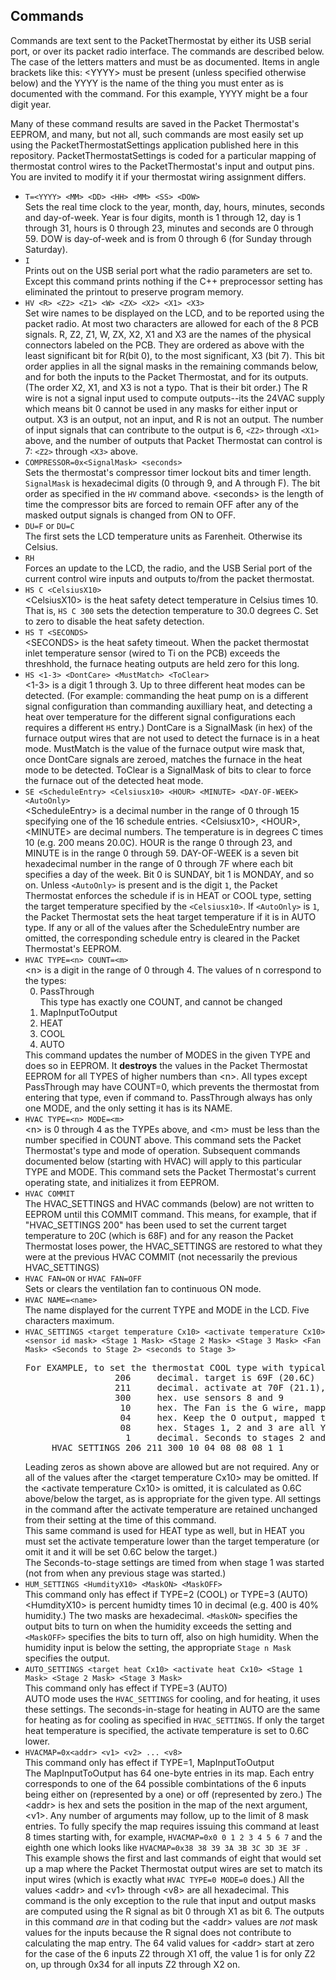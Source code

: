 <h2>Commands</h2>

<p>Commands are text sent to the PacketThermostat
by either its USB serial port, or over its packet
radio interface. The commands are described below. The case of the
letters matters and must be as documented. Items in angle brackets like this: &lt;YYYY&gt;
must be present (unless specified otherwise below) and the YYYY is the name of the thing you must enter as is documented
with the command. For this example, YYYY might be a four digit year.</p> 

<p>Many of these command results are saved in the Packet Thermostat's
EEPROM, and many, but not all, such commands are most easily set up 
using the PacketThermostatSettings application published here in this 
repository. PacketThermostatSettings is coded for a particular mapping
of thermostat control wires to the PacketThermostat's input and output pins. 
 You are invited to modify it if your thermostat wiring assignment
 differs.
</p>

<ul>
<li><code>T=&lt;YYYY&gt; &lt;MM&gt; &lt;DD&gt; &lt;HH&gt; &lt;MM&gt; &lt;SS&gt; &lt;DOW&gt;</code><br/>
Sets the real time clock to the year, month, day, hours,
minutes, seconds and day-of-week. Year is four digits, month is 1 through 12,
day is 1 through 31, hours is 0 through 23, minutes and seconds are
0 through 59. DOW is day-of-week and is from 0 through 6 (for
Sunday through Saturday).</li>
<li><code>I</code><br/>
Prints out on the USB serial port what the radio parameters
are set to. Except this command prints nothing if 
the C++ preprocessor setting has eliminated the printout
to preserve program memory.</li>
<li><code>HV &lt;R&gt; &lt;Z2&gt; &lt;Z1&gt; &lt;W&gt; &lt;ZX&gt; &lt;X2&gt; &lt;X1&gt; &lt;X3&gt;</code><br/>
Set wire names to be displayed on the LCD, and
to be reported using the packet radio. At most two characters
are allowed for each of the 8 PCB signals. R, Z2, Z1, W, ZX, X2, X1 and X3
are the names of the physical connectors labeled on the PCB.  They are ordered 
 as above
with the least significant bit for R(bit 0), to the most significant, X3 (bit 
7). This bit order applies in all the signal masks in the remaining
commands below, and for both the inputs to the Packet Thermostat, 
and for its outputs. (The order X2, X1, and X3 is not a typo. That
 is their bit order.) The R wire is not a
signal input used to compute outputs--its the 24VAC supply which means
bit 0 cannot be used in any masks for either input or output. X3 is an
 output, not an input, and R is not an output. The number of input
 signals that can contribute to the output is 6, <code>&lt;Z2&gt;</code>
 through <code>&lt;X1&gt;</code> above, and the number of outputs
 that Packet Thermostat can control is 7: <code>&lt;Z2&gt;</code>
 through <code>&lt;X3&gt;</code> above.
</li>
<li><code>COMPRESSOR=0x&lt;SignalMask&gt; &lt;seconds&gt;</code><br/>
Sets the thermostat's compressor timer lockout bits and timer length.
<code>SignalMask</code> is hexadecimal digits (0 through 9, and A through F). The bit
order as specified in the <code>HV</code> command above. &lt;seconds&gt; is
the length of time the compressor bits are forced to remain
OFF after any of the masked output signals is changed from ON to OFF.</li>
<li><code>DU=F</code> or <code>DU=C</code><br/>
The first sets the LCD temperature units as Farenheit. Otherwise
its Celsius.</li>
<li><code>RH</code><br/>
Forces an update to the LCD, the radio, and
the USB Serial port of the current control wire
inputs and outputs to/from the packet thermostat.</li>
<li><code>HS C &lt;CelsiusX10&gt;</code><br/>
&lt;CelsiusX10&gt; is the heat safety detect
temperature in Celsius times 10. That is, 
<code>HS C 300</code> sets the detection temperature
to 30.0 degrees C. Set to zero to disable
the heat safety detection.</li>
<li><code>HS T &lt;SECONDS&gt;</code><br/>
&lt;SECONDS&gt; is the heat safety timeout. When
the packet thermostat inlet  temperature sensor (wired to Ti on the PCB) exceeds
the threshhold, the furnace heating outputs are held zero
for this long.</li>
<li><code>HS &lt;1-3&gt; &lt;DontCare&gt; &lt;MustMatch&gt; &lt;ToClear&gt;</code><br/>
&lt;1-3&gt; is a digit 1 through 3. Up to three different heat modes can be
detected. (For example: commanding the heat pump on is a different signal configuration
than commanding auxilliary heat, and detecting a heat over temperature for
 the different signal configurations each requires a different <code>HS</code> entry.)
DontCare is a SignalMask (in hex) of the furnace output wires that are not used to detect
the furnace is in a heat mode. MustMatch is the value of the furnace output wire
mask that, once DontCare signals are zeroed, matches the furnace in the heat mode
to be detected.
ToClear is a SignalMask of bits to clear to force the furnace out of the
detected heat mode. </li>
<li><code>SE &lt;ScheduleEntry&gt; &lt;Celsiusx10&gt; &lt;HOUR&gt; &lt;MINUTE&gt; &lt;DAY-OF-WEEK&gt; &lt;AutoOnly&gt;</code><br/>
&lt;ScheduleEntry&gt; is a decimal number in the range of 0 through 15 specifying one of the 16
schedule entries. &lt;Celsiusx10&gt;, &lt;HOUR&gt;, &lt;MINUTE&gt; are decimal numbers.
The temperature is in degrees C times 10 (e.g. 200 means 20.0C). HOUR is the range 0 through 23,
and MINUTE is in the range 0 through 59. DAY-OF-WEEK is a seven bit hexadecimal number in the range of 0 through
7F where each bit specifies a day of the week. Bit 0 is SUNDAY, bit 1 is MONDAY, and so on.
 Unless <code>&lt;AutoOnly&gt;</code> is present and
is the digit <code>1</code>, the Packet Thermostat enforces the schedule
 if is in HEAT or COOL type, setting the target temperature specified by the <code>&lt;Celsiusx10&gt;</code>. 
 If <code>&lt;AutoOnly&gt;</code> is 
 <code>1</code>, the Packet Thermostat sets the heat target temperature if it is in AUTO type.
 If any or all of the values after the ScheduleEntry number are omitted, the corresponding schedule
entry is cleared in the Packet Thermostat's EEPROM.
 </li>
<li><code>HVAC TYPE=&lt;n&gt; COUNT=&lt;m&gt;</code><br/>
&lt;n&gt; is a digit in the range of 0 through 4. The values of n correspond to the types:
<ol type='1' start='0' >
<li>PassThrough<br/> This type has exactly one COUNT, and cannot be changed</li>
<li>MapInputToOutput</li>
<li>HEAT</li>
<li>COOL</li>
<li>AUTO</li>
</ol>
 This command updates the number of MODES in the given TYPE and does so in EEPROM. It <b>destroys</b> the values in
 the Packet Thermostat EEPROM for all TYPES of higher numbers than &lt;n&gt;. All types except PassThrough
may have COUNT=0, which prevents the thermostat from entering that type, even if command to. PassThrough
always has only one MODE, and the only setting it has is its NAME.
</li>
 <li><code>HVAC TYPE=&lt;n&gt; MODE=&lt;m&gt;</code><br/>
 &lt;n&gt; is 0 through 4 as the TYPEs above, and &lt;m&gt; must be less than the number
 specified in COUNT above. This command sets the Packet Thermostat's type and mode of operation. Subsequent
 commands documented below (starting with HVAC) will apply to this particular TYPE and MODE. This
command sets the Packet Thermostat's current operating state, and initializes it from EEPROM.</li>
 <li><code>HVAC COMMIT</code><br/>
 The HVAC_SETTINGS and HVAC commands (below) are not written to EEPROM until this COMMIT command. This means, for example, that
 if "HVAC_SETTINGS 200" has been used to set the current target temperature to 20C (which is 68F) and for
 any reason the Packet Thermostat loses power, the HVAC_SETTINGS are restored to what they were at 
 the previous HVAC COMMIT (not necessarily the previous HVAC_SETTINGS)</li>
<li><code>HVAC FAN=ON</code> or <code>HVAC FAN=OFF</code><br/>
Sets or clears the ventilation fan to continuous ON mode.</li>
<li><code>HVAC NAME=&lt;name&gt;</code>
<br/>The name displayed for the current TYPE and MODE in the LCD. Five characters maximum.</li>
<li><code>HVAC_SETTINGS &lt;target temperature Cx10&gt; &lt;activate temperature Cx10&gt; &lt;sensor id mask&gt; &lt;Stage 1 Mask&gt; &lt;Stage 2 Mask&gt; &lt;Stage 3 Mask&gt; &lt;Fan Mask&gt; &lt;Seconds to Stage 2&gt; &lt;seconds to Stage 3&gt;</code><pre>
For EXAMPLE, to set the thermostat COOL type with typical mapping of PCB to thermostat wires:
                 206     decimal. target is 69F (20.6C)  
                 211     decimal. activate at 70F (21.1), 
                 300     hex. use sensors 8 and 9
                  10     hex. The Fan is the G wire, mapped to Z1
                  04     hex. Keep the O output, mapped to X1, always ON
                  08     hex. Stages 1, 2 and 3 are all Y output, mapped to X2
                   1     decimal. Seconds to stages 2 and 3 are unimportant, 1 second each
     HVAC_SETTINGS 206 211 300 10 04 08 08 08 1 1
</pre> Leading zeros as shown above are allowed but are not required.
 Any or all of the values after the &lt;target temperature Cx10&gt; may be omitted. If the 
&lt;activate temperature Cx10&gt; is omitted, it is calculated as 0.6C above/below the target,
as is appropriate for the given type. All settings in the command after the activate temperature are
retained unchanged from their setting at the time of this command. <br/>
This same command is used for HEAT type as well, but in HEAT you must set the activate temperature
lower than the target temperature (or omit it and it will be set 0.6C below the target.)<br/>
The Seconds-to-stage settings are timed from when stage 1 was started (not from
when any previous stage was started.)</li>
<li><code>HUM_SETTINGS &lt;HumdityX10&gt; &lt;MaskON&gt; &lt;MaskOFF&gt;</code><br/>
This command only has effect if TYPE=2 (COOL) or TYPE=3 (AUTO)<br/>
&lt;HumdityX10&gt; is percent humidty times 10 in decimal (e.g. 400 is 40% humidity.)
The two masks are hexadecimal. <code>&lt;MaskON&gt;</code> specifies the output bits to
turn on when the humidity exceeds the setting and <code>&lt;MaskOFF&gt;</code> specifies
the bits to turn off, also on high humidity. When the humidity input
is below the setting, the appropriate <code>Stage n Mask</code> specifies
the output.</li>
<li><code>AUTO_SETTINGS &lt;target heat Cx10&gt; &lt;activate heat Cx10&gt; &lt;Stage 1 Mask&gt; &lt;Stage 2 Mask&gt; &lt;Stage 3 Mask&gt;</code><br/>
This command only has effect if TYPE=3 (AUTO)<br/>
AUTO mode uses the <code>HVAC_SETTINGS</code> for cooling, and for heating, it uses these settings. The seconds-in-stage for
heating in AUTO are the same for heating as for cooling as specified in  <code>HVAC_SETTINGS</code>. 
If only the target heat temperature is specified, the activate temperature is set to 0.6C lower.</li>
<li><code>HVACMAP=0x&lt;addr&gt; &lt;v1&gt; &lt;v2&gt; ... &lt;v8&gt;</code><br/>
This command only has effect if TYPE=1, MapInputToOutput<br/>
The MapInputToOutput has 64 one-byte entries in its map. Each entry corresponds
to one of the 64 possible combintations of the 6 inputs being either on (represented
by a one) or off (represented by zero.) The &lt;addr&gt; is hex and
sets the position in the map of the next argument,  &lt;v1&gt;. Any number of
arguments may follow, up to the limit of 8 mask entries. To fully specify the map 
requires issuing this command at least 8 times starting with, for example, <code>HVACMAP=0x0 0 1 2 3 4 5 6 7</code>
and the eighth one which looks like <code>HVACMAP=0x38 38 39 3A 3B 3C 3D 3E 3F </code>. This example
shows the first and last commands of eight that would set up a map where the Packet Thermostat output wires
are set to match its input wires (which is exactly what <code>HVAC TYPE=0 MODE=0</code> does.) All
the values &lt;addr&gt; and &lt;v1&gt; through &lt;v8&gt; are all hexadecimal.
This command is the only exception to the rule that input and output masks are
computed using the R signal as bit 0 through X1 as bit 6. The outputs in this
command <i>are</i> in that coding but the &lt;addr&gt; values are <i>not</i> mask values
for the inputs because the R signal does not contribute to calculating
the map entry. The 64 valid values for  &lt;addr&gt; start at zero for the
case of the 6 inputs Z2 through X1 off, the value 1 is for only Z2 on, up through
0x34 for all inputs Z2 through X2 on.
</li>
</ul> 
